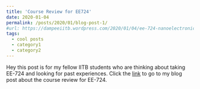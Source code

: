 ```yaml
---
title: 'Course Review for EE724'
date: 2020-01-04
permalink: /posts/2020/01/blog-post-1/ 
#url: https://dampeeiitb.wordpress.com/2020/01/04/ee-724-nanoelectronics/
tags:
  - cool posts
  - category1
  - category2
---
```


Hey this post is for my fellow IITB students who are thinking about taking EE-724 and looking for past experiences. Click the [link](https://dampeeiitb.wordpress.com/2020/01/04/ee-724-nanoelectronics/ "link") to go to my blog post about the course review for EE-724.
